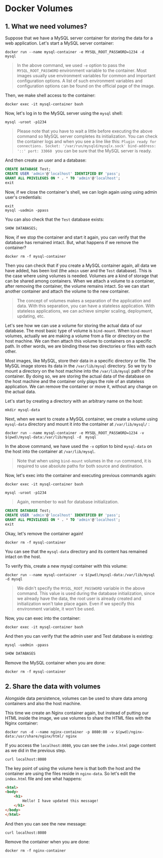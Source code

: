# Docker Volumes

## 1. What we need volumes?
Suppose that we have a MySQL server container for storing the data for a web application. 
Let's start a MySQL server container:
```
docker run --name mysql-container -e MYSQL_ROOT_PASSWORD=1234 -d  mysql
```
> In the above command, we used `-e` option to pass the `MYSQL_ROOT_PASSWORD` environment variable to the container. Most images usually use environment variables for common and important configuration options. A list of such environment variables and configuration options can be found on the official page of the image. 

Then, we make shell access to the container:
```
docker exec -it mysql-container bash
```
Now, let's log in to the MySQL server using the `mysql` shell:
```
mysql -uroot -p1234
```
> Please note that you have to wait a little before executing the above command so MySQL server completes its initialization. You can check the container logs and when you see a line like this: `Plugin ready for connections. Socket: '/var/run/mysqld/mysqlx.sock' bind-address: '::' port: 33060
` you can be sure that the MySQL server is ready.

And then create an user and a database:
```sql
CREATE DATABASE Test;
CREATE USER 'admin'@'localhost' IDENTIFIED BY 'pass';
GRANT ALL PRIVILEGES ON * . * TO 'admin'@'localhost';
exit
```
Now, if we close the container's shell, we can login again using using admin user's credentials:
```
exit
mysql -uadmin -ppass
```
You can also check that the `Test` database exists:
```sql
SHOW DATABASES;
```
Now, if we stop the container and start it again, you can verify that the database has remained intact. But, what happens if we remove the container?
```
docker rm -f mysql-container
```
Then you can check that if you create a MySQL container again, all data we have added, has been lost (the `admin` user and the `Test` database). This is the case where using volumes is needed. Volumes are a kind of storage that can be shared among containers. When we attach a volume to a container, after removing the container, the volume remains intact. So we can start another container and attach the volume to the new container.
> The concept of volumes makes a separation of the application and data. With this separation, you can have a stateless application. With stateless applications, we can achieve simpler scaling, deployment, updating, etc.

Let's see how we can use a volume for storing the actual data of our database.
The most basic type of volume is `bind-mount`. When `bind-mount` volumes, actually we are making a volume from a file or directory on the host machine. We can then attach this volume to containers on a specific path. In other words, we are binding these two directories or files with each other.

Most images, like MySQL, store their data in a specific directory or file. The MySQL image stores its data in the `/var/lib/mysql` directory. So we try to mount a directory on the host machine into the `/var/lib/mysql` path of the container. By doing so, we are storing the actual data of the database on the host machine and the container only plays the role of an stateless application. We can remove the container or move it, without any change on the actual data.

Let's start by creating a directory with an arbitrary name on the host:
```
mkdir mysql-data
```
Next, when we want to create a MySQL container, we create a volume using `mysql-data` directory and mount it into the container at `/var/lib/mysql/` :
```
docker run --name mysql-container -e MYSQL_ROOT_PASSWORD=1234 -v $(pwd)/mysql-data:/var/lib/mysql -d  mysql
```
In the above command, we have used the `-v` option to bind `mysql-data` on the host into the container at `/var/lib/mysql`.
> Note that when using `bind-mount` volumes in the `run` command, it is required to use absolute paths for both source and destination. 

Now, let's exec into the container and executing previous commands again:
```
docker exec -it mysql-container bash
```

```
mysql -uroot -p1234
```
> Again, remember to wait for database initialization.

```sql
CREATE DATABASE Test;
CREATE USER 'admin'@'localhost' IDENTIFIED BY 'pass';
GRANT ALL PRIVILEGES ON * . * TO 'admin'@'localhost';
exit
```
Okay, let's remove the container again!
```
docker rm -f mysql-container
```
You can see that the `mysql-data` directory and its content has remained intact on the host.

To verify this, create a new mysql container with this volume:
```
docker run --name mysql-container -v $(pwd)/mysql-data:/var/lib/mysql -d mysql
```
> We didn't specify the `MYSQL_ROOT_PASSWORD` variable in the above command. This value is used during the database initialization, since we already have the data, the root user is already created and initialization won't take place again. 
Even if we specify this environment variable, it won't be used.


Now, you can exec into the container:
```
docker exec -it mysql-container bash
```
And then you can verify that the admin user and Test database is existing:
```
mysql -uadmin -ppass
```
```sql
SHOW DATABASES
```
Remove the MySQL container when you are done:
```
docker rm -f mysql-container
```

## 2. Share the data with volumes
Alongside data persistence, volumes can be used to share data among containers and also the host machine.

This time we create an Nginx container again, but instead of putting our HTML inside the image, we use volumes to share the HTML files with the Nginx container:
```
docker run -d --name nginx-container -p 8080:80 -v $(pwd)/nginx-data:/usr/share/nginx/html/ nginx
```

If you access the `localhost:8080`, you can see the `index.html` page content as we did in the previous step. 
```
curl localhost:8080
```
The key point of using the volume here is that both the host and the container are using the files reside in `nginx-data`. So let's edit the `index.html` file and see what happens:
```html
<html>
<body>
    <h1>
        Hello! I have updated this message!
    </h1>
</body>
</html>
```
And then you can see the new message:
```
curl localhost:8080
```
Remove the container when you are done:
```
docker rm -f nginx-container
```


